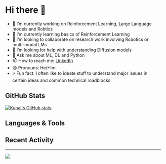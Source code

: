 # Hi there 👋

<!--
**AlKun25/AlKun25** is a ✨ _special_ ✨ repository because its `README.md` (this file) appears on your GitHub profile.-->

- 🔭 I’m currently working on Reinforcement Learning, Large Language models and Robtics
- 🌱 I’m currently learning basics of Reinforcement Learning
- 👯 I’m looking to collaborate on research work involving Robotics or multi-modal LMs
- 🤔 I’m looking for help with understanding Diffusion models
- 💬 Ask me about ML, DL and Python
- 📫 How to reach me: [LinkedIn](https://www.linkedin.com/in/kunalmundada/)
- 😄 Pronouns: He/Him
- ⚡ Fun fact: I often like to ideate stuff to understand major issues in certain ideas and common technical roadblocks.
## GitHub Stats
[![Kunal's GitHub stats](https://github-readme-stats.vercel.app/api?username=AlKun25&theme=radical&count_private=true&show_icons=true&rank_icon=github)](https://github.com/anuraghazra/github-readme-stats)

## Languages & Tools


## Recent Activity
<!--START_SECTION:activity-->



<hr>

![](https://komarev.com/ghpvc/?username=AlKun25&style=plastic&color=blue)
